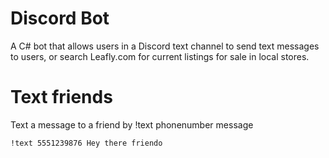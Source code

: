 # Discord Bot

A C# bot that allows users in a Discord text channel to send text messages to users, or search Leafly.com for
current listings for sale in local stores.

# Text friends

Text a message to a friend by !text phonenumber message

`!text 5551239876 Hey there friendo`
